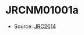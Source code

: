 <a name="material" />

# JRCNM01001a
<script type="application/ld+json">
  {
    "@context": "https://schema.org/",
    "@type": "ChemicalSubstance",
    "http://purl.org/dc/terms/conformsTo":
      {
        "@type": "CreativeWork",
        "@id": "https://bioschemas.org/profiles/ChemicalSubstance/0.4-RELEASE/"
      },
    "@id": "https://egonw.github.io/nanowiki/nanowiki371.html#material",
    "name": "JRCNM01001a",
    "sameAs": "http://127.0.0.1/mediawiki/index.php/Special:URIResolver/JRCNM01001a"
  }
</script>


* Source: [JRC2014](http://127.0.0.1/mediawiki/index.php/Special:URIResolver/JRC2014)
